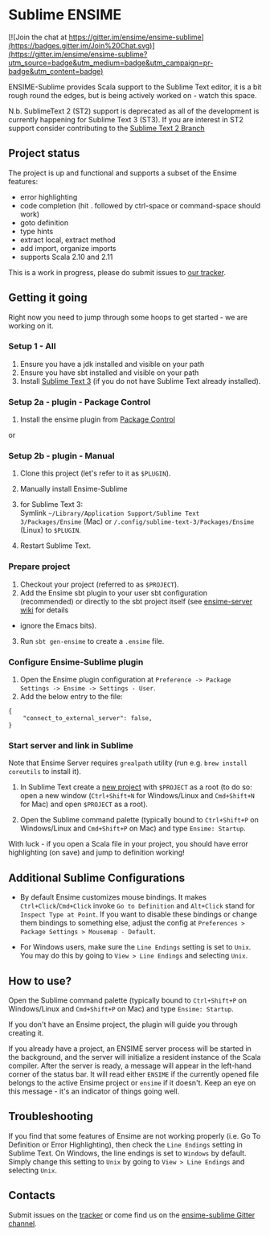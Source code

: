 # Sublime ENSIME

[![Join the chat at https://gitter.im/ensime/ensime-sublime](https://badges.gitter.im/Join%20Chat.svg)](https://gitter.im/ensime/ensime-sublime?utm_source=badge&utm_medium=badge&utm_campaign=pr-badge&utm_content=badge)

ENSIME-Sublime provides Scala support to the Sublime Text editor, it is a bit rough round the edges, but is being 
actively worked on - watch this space.

N.b. SublimeText 2 (ST2) support is deprecated as all of the development is currently happening for 
Sublime Text 3 (ST3).  If you are interest in ST2 support consider contributing to the [Sublime Text 2 Branch](https://github.com/ensime/ensime-sublime/tree/ST2)  

## Project status

The project is up and functional and supports a subset of the Ensime features:

* error highlighting
* code completion (hit . followed by ctrl-space or command-space should work)
* goto definition
* type hints
* extract local, extract method
* add import, organize imports
* supports Scala 2.10 and 2.11

This is a work in progress, please do submit issues to [our tracker](https://github.com/ensime/ensime-sublime/issues/new).

## Getting it going

Right now you need to jump through some hoops to get started - we are working on it.

### Setup 1 - All

1. Ensure you have a jdk installed and visible on your path
1. Ensure you have sbt installed and visible on your path
1. Install [Sublime Text 3](http://www.sublimetext.com/3) (if you do not have Sublime Text already installed).

### Setup 2a - plugin - Package Control

1. Install the ensime plugin from [Package Control](https://packagecontrol.io/packages/Ensime)

or
### Setup 2b - plugin - Manual

1. Clone this project (let's refer to it as `$PLUGIN`).
2. Manually install Ensime-Sublime
  2. for Sublime Text 3:  
  Symlink ```~/Library/Application Support/Sublime Text 3/Packages/Ensime``` (Mac) or ```/.config/sublime-text-3/Packages/Ensime``` (Linux) to `$PLUGIN`.

3. Restart Sublime Text.

### Prepare project
1. Checkout your project (referred to as `$PROJECT`).
3. Add the Ensime sbt plugin to your user sbt configuration (recommended) or directly to the sbt project itself 
(see [ensime-server wiki](https://github.com/ensime/ensime-emacs/wiki/Quick-Start-Guide#installing-the-ensime-sbt-plugin) for details 
- ignore the Emacs bits).
3. Run ```sbt gen-ensime``` to create a ```.ensime``` file.

### Configure Ensime-Sublime plugin

1. Open the Ensime plugin configuration at `Preference -> Package Settings -> Ensime -> Settings - User`.
2. Add the below entry to the file:
```
{
	"connect_to_external_server": false,
}
```

### Start server and link in Sublime

Note that Ensime Server requires `grealpath` utility (run e.g. `brew install coreutils` to install it). 

1. In Sublime Text create a [new project](http://sublimetext.userecho.com/topic/50034-project-menu-new-project/) with `$PROJECT`
as a root (to do so: open a new window (`Ctrl+Shift+N` for Windows/Linux and `Cmd+Shift+N` for Mac) and open `$PROJECT` as a root).

2. Open the Sublime command palette (typically bound to `Ctrl+Shift+P` on Windows/Linux and `Cmd+Shift+P` on Mac) and type `Ensime: Startup`.

With luck - if you open a Scala file in your project, you should have error highlighting (on save) and jump to definition working!

## Additional Sublime Configurations

* By default Ensime customizes mouse bindings. It makes
       `Ctrl+Click`/`Cmd+Click` invoke `Go to Definition` and `Alt+Click` stand for `Inspect Type at Point`.
       If you want to disable these bindings or change them bindings to something else,
       adjust the config at `Preferences > Package Settings > Mousemap - Default`.

* For Windows users, make sure the `Line Endings` setting is set to `Unix`.
       You may do this by going to `View > Line Endings` and selecting `Unix`.

## How to use?

Open the Sublime command palette (typically bound to `Ctrl+Shift+P` on Windows/Linux and `Cmd+Shift+P` on Mac) and type `Ensime: Startup`.

If you don't have an Ensime project, the plugin will guide you through creating it.

If you already have a project, an ENSIME server process will be started in the background,
and the server will initialize a resident instance of the Scala compiler.
After the server is ready, a message will appear in the left-hand corner of the status bar.
It will read either `ENSIME` if the currently opened file belongs to the active Ensime project
or `ensime` if it doesn't. Keep an eye on this message - it's an indicator of things going well.

## Troubleshooting

If you find that some features of Ensime are not working properly (i.e. Go To Definition or Error Highlighting), then check the `Line Endings`
setting in Sublime Text.  On Windows, the line endings is set to `Windows` by default. 
Simply change this setting to `Unix` by going to `View > Line Endings` and selecting `Unix`.

## Contacts

Submit issues on the [tracker](https://github.com/ensime/ensime-sublime/issues) or come find us on the 
[ensime-sublime Gitter channel](https://gitter.im/ensime/ensime-sublime).
